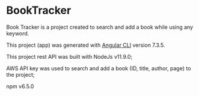 # BookTracker
Book Tracker is a project created to search and add a book while using any keyword. 

This project (app) was generated with [Angular CLI](https://github.com/angular/angular-cli) version 7.3.5.

This project rest API was built with NodeJs v11.9.0;

AWS API key was used to search and add a book (ID, title, author, page) to the project; 

npm v6.5.0

